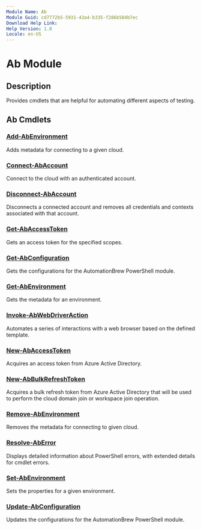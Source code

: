 ```yaml
---
Module Name: Ab
Module Guid: cd7772b5-5931-43a4-b335-f286b584b7ec
Download Help Link: 
Help Version: 1.0
Locale: en-US
---
```


# Ab Module

## Description

Provides cmdlets that are helpful for automating different aspects of testing.

## Ab Cmdlets

### [Add-AbEnvironment](Add-AbEnvironment.md)

Adds metadata for connecting to a given cloud.

### [Connect-AbAccount](Connect-AbAccount.md)

Connect to the cloud with an authenticated account.

### [Disconnect-AbAccount](Disconnect-AbAccount.md)

Disconnects a connected account and removes all credentials and contexts associated with that account.

### [Get-AbAccessToken](Get-AbAccessToken.md)

Gets an access token for the specified scopes.

### [Get-AbConfiguration](Get-AbConfiguration.md)

Gets the configurations for the AutomationBrew PowerShell module.

### [Get-AbEnvironment](Get-AbEnvironment.md)

Gets the metadata for an environment.

### [Invoke-AbWebDriverAction](Invoke-AbWebDriverAction.md)

Automates a series of interactions with a web browser based on the defined template.

### [New-AbAccessToken](New-AbAccessToken.md)

Acquires an access token from Azure Active Directory.

### [New-AbBulkRefreshToken](New-AbBulkRefreshToken.md)

Acquires a bulk refresh token from Azure Active Directory that will be used to perform the cloud domain join or workspace join operation.

### [Remove-AbEnvironment](Remove-AbEnvironment.md)

Removes the metadata for connecting to given cloud.

### [Resolve-AbError](Resolve-AbError.md)

Displays detailed information about PowerShell errors, with extended details for cmdlet errors.

### [Set-AbEnvironment](Set-AbEnvironment.md)

Sets the properties for a given environment.

### [Update-AbConfiguration](Update-AbConfiguration.md)

Updates the configurations for the AutomationBrew PowerShell module.
